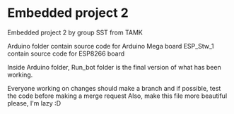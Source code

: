 # Embedded project 2

Embedded project 2 by group SST from TAMK

Arduino folder contain source code for Arduino Mega board
ESP_Stw_1 contain source code for ESP8266 board

Inside Arduino folder, Run_bot folder is the final version of what has been working.

Everyone working on changes should make a branch and if possible, test the code before making a merge request
Also, make this file more beautiful please, I'm lazy :D